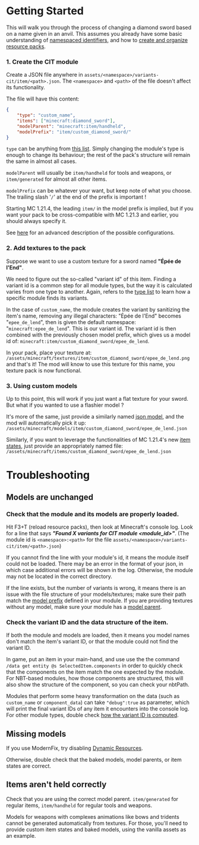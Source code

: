 # Getting Started

This will walk you through the process of changing a diamond sword based on a name given in an anvil. This assumes you already have some basic understanding of [namespaced identifiers](https://minecraft.wiki/w/Identifier), and how to [create and organize resource packs](https://minecraft.wiki/w/Tutorial:Creating_a_resource_pack).

### 1. Create the CIT module

Create a JSON file anywhere in `assets/<namespace>/variants-cit/item/<path>.json`. The `<namespace>` and `<path>` of the file doesn't affect its functionality.

The file will have this content:
```json
{
	"type": "custom_name",
	"items": ["minecraft:diamond_sword"],
	"modelParent": "minecraft:item/handheld",
	"modelPrefix": "item/custom_diamond_sword/"
}
```

`type` can be anything from [this list](Module-Types). Simply changing the module's type is enough to change its behaviour; the rest of the pack's structure will remain the same in almost all cases.


`modelParent` will usually be `item/handheld` for tools and weapons, or `item/generated` for almost all other items.

`modelPrefix` can be whatever your want, but keep note of what you choose.
 The trailing slash '`/`' at the end of the prefix is important !

Starting MC 1.21.4, the leading `item/` in the model prefix is implied, but if you want your pack to be cross-compatible with MC 1.21.3 and earlier, you should always specify it.

See [here](Module-Configuration#modelPrefix) for an advanced description of the possible configurations.


### 2. Add textures to the pack

Suppose we want to use a custom texture for a sword named **"Épée de l'End"**.

We need to figure out the so-called "variant id" of this item. Finding a variant id is a common step for all module types, but the way it is calculated varies from one type to another. Again, refers to the [type list](Module-Types) to learn how a specific module finds its variants.


In the case of `custom_name`, the module creates the variant by sanitizing the item's name, removing any illegal characters:
"Épée de l'End" becomes "`epee_de_lend`", then is given the default namespace: "`minecraft:epee_de_lend`". This is our variant id. The variant id is then combined with the previously chosen model prefix, which gives us a model id of: `minecraft:item/custom_diamond_sword/epee_de_lend`.

In your pack, place your texture at:  
`/assets/minecraft/textures/item/custom_diamond_sword/epee_de_lend.png`  
and that's it! The mod will know to use this texture for this name, you texture pack is now functional.

### 3. Using custom models

Up to this point, this will work if you just want a flat texture for your sword. But what if you wanted to use a flashier model ?

It's more of the same, just provide a similarly named [json model](https://minecraft.wiki/w/Model), and the mod will automatically pick it up:  
`/assets/minecraft/models/item/custom_diamond_sword/epee_de_lend.json`

Similarly, if you want to leverage the functionalities of MC 1.21.4's new [item states](https://minecraft.wiki/w/Items_model_definition), just provide an appropriately named file:  
`/assets/minecraft/items/custom_diamond_sword/epee_de_lend.json`


# Troubleshooting

## Models are unchanged

### Check that the module and its models are properly loaded.
Hit F3+T (reload resource packs), then look at Minecraft's console log. Look for a line that says _**"Found X variants for CIT module <module_id>"**_.
(The module id is `<namespace>:<path>` for the file `assets/<namespace>/variants-cit/item/<path>.json`)

If you cannot find the line with your module's id, it means the module itself could not be loaded. There may be an error in the format of your json, in which case additional errors will be shown in the log. Otherwise, the module may not be located in the correct directory.

If the line exists, but the number of variants is wrong, it means there is an issue with the file structure of your models/textures; make sure their path match the [model prefix](Module-Configuration#modelPrefix) defined in your module. If you are providing textures without any model, make sure your module has a [model parent](Module-Configuration#modelParent).

### Check the variant ID and the data structure of the item.
If both the module and models are loaded, then it means you model names don't match the item's variant ID, or that the module could not find the variant ID.

In game, put an item in your main-hand, and use use the the command `/data get entity @s SelectedItem.components` in order to quickly check that the components on the item match the one expected by the module.
For NBT-based modules, how those components are structured, this will also show the structure of the component, so you can check your nbtPath.

Modules that perform some heavy transformation on the data (such as `custom_name` or `component_data`) can take `"debug":true` as parameter, which will print the final variant IDs of any item it encounters into the console log.
For other module types, double check [how the variant ID is computed](./Module-Types).



## Missing models
If you use ModernFix, try disabling [Dynamic Resources](https://github.com/embeddedt/ModernFix/wiki/Dynamic-Resources-FAQ).

Otherwise, double check that the baked models, model parents, or item states are correct.

## Items aren't held correctly
Check that you are using the correct model parent. `item/generated` for regular items, `item/handheld` for regular tools and weapons.

Models for weapons with complexes animations like bows and tridents cannot be generated automatically from textures. For those, you'll need to provide custom item states and baked models, using the vanilla assets as an example.
